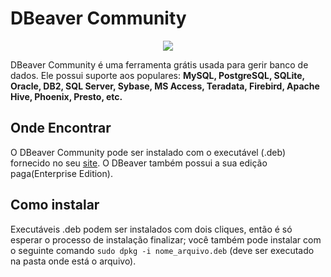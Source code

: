 # DBeaver Community

<div style="text-align:center"><img src="https://dbeaver.io/wp-content/uploads/2015/09/beaver-head.png" /></div>

DBeaver Community é uma ferramenta grátis usada para gerir banco de dados. Ele possui suporte aos populares: **MySQL, PostgreSQL, SQLite, Oracle, DB2, SQL Server, Sybase, MS Access, Teradata, Firebird, Apache Hive, Phoenix, Presto, etc.**

## Onde Encontrar

<p>O DBeaver Community pode ser instalado com o executável (.deb) fornecido no seu <a href="https://dbeaver.io/download/">site</a>. O DBeaver também possui a sua edição paga(Enterprise Edition).</p>

## Como instalar

Executáveis .deb podem ser instalados com dois cliques, então é só esperar o processo de instalação finalizar; você também pode instalar com o seguinte comando `sudo dpkg -i nome_arquivo.deb` (deve ser executado na pasta onde está o arquivo).
